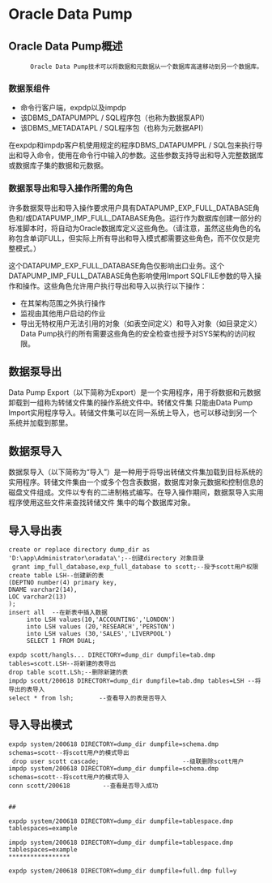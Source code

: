 #     Oracle Data Pump
##     Oracle Data Pump概述

          Oracle Data Pump技术可以将数据和元数据从一个数据库高速移动到另一个数据库。
### 数据泵组件
* 命令行客户端，expdp以及impdp
* 该DBMS_DATAPUMPPL / SQL程序包（也称为数据泵API）
* 该DBMS_METADATAPL / SQL程序包（也称为元数据API）

在expdp和impdp客户机使用规定的程序DBMS_DATAPUMPPL / SQL包来执行导出和导入命令，使用在命令行中输入的参数。这些参数支持导出和导入完整数据库或数据库子集的数据和元数据。
### 数据泵导出和导入操作所需的角色

许多数据泵导出和导入操作要求用户具有DATAPUMP_EXP_FULL_DATABASE角色和/或DATAPUMP_IMP_FULL_DATABASE角色。运行作为数据库创建一部分的标准脚本时，将自动为Oracle数据库定义这些角色。（请注意，虽然这些角色的名称包含单词FULL，但实际上所有导出和导入模式都需要这些角色，而不仅仅是完整模式。）

这个DATAPUMP_EXP_FULL_DATABASE角色仅影响出口业务。这个DATAPUMP_IMP_FULL_DATABASE角色影响使用Import SQLFILE参数的导入操作和操作。这些角色允许用户执行导出和导入以执行以下操作：
* 在其架构范围之外执行操作
* 监视由其他用户启动的作业
* 导出无特权用户无法引用的对象（如表空间定义）和导入对象（如目录定义）
Data Pump执行的所有需要​​这些角色的安全检查也授予对SYS架构的访问权限。


## 数据泵导出
Data Pump Export（以下简称为Export）是一个实用程序，用于将数据和元数据卸载到一组称为转储文件集的操作系统文件中。转储文件集
只能由Data Pump Import实用程序导入。转储文件集可以在同一系统上导入，也可以移动到另一个系统并加载到那里。
## 数据泵导入
数据泵导入（以下简称为“导入”）是一种用于将导出转储文件集加载到目标系统的实用程序。转储文件集由一个或多个包含表数据，数据库对象元数据和控制信息的磁盘文件组成。文件以专有的二进制格式编写。在导入操作期间，数据泵导入实用程序使用这些文件来查找转储文件
集中的每个数据库对象。
## 导入导出表
```
create or replace directory dump_dir as 'D:\app\Administrator\oradata\';--创建directory 对象目录
 grant imp_full_database,exp_full_database to scott;--授予scott用户权限
create table LSH--创建新的表
(DEPTNO number(4) primary key,
DNAME varchar2(14),
LOC varchar2(13)
);
insert all  --在新表中插入数据
     into LSH values(10,'ACCOUNTING','LONDON')
     into LSH values (20,'RESEARCH','PERSTON')
     into LSH values (30,'SALES','LIVERPOOL')
     SELECT 1 FROM DUAL;

expdp scott/hangls... DIRECTORY=dump_dir dumpfile=tab.dmp tables=scott.LSH--将新建的表导出
drop table scott.LSh;--删除新建的表
impdp scott/200618 DIRECTORY=dump_dir dumpfile=tab.dmp tables=LSH --将导出的表导入
select * from lsh;       --查看导入的表是否导入
```

## 导入导出模式
```
expdp system/200618 DIRECTORY=dump_dir dumpfile=schema.dmp schemas=scott--将scott用户的模式导出
 drop user scott cascade;                       --级联删除scott用户
impdp system/200618 DIRECTORY=dump_dir dumpfile=schema.dmp schemas=scott--将scott用户的模式导入
conn scott/200618         --查看是否导入成功


## 

expdp system/200618 DIRECTORY=dump_dir dumpfile=tablespace.dmp tablespaces=example
 
impdp system/200618 DIRECTORY=dump_dir dumpfile=tablespace.dmp tablespaces=example
*****************

expdp system/200618 DIRECTORY=dump_dir dumpfile=full.dmp full=y








